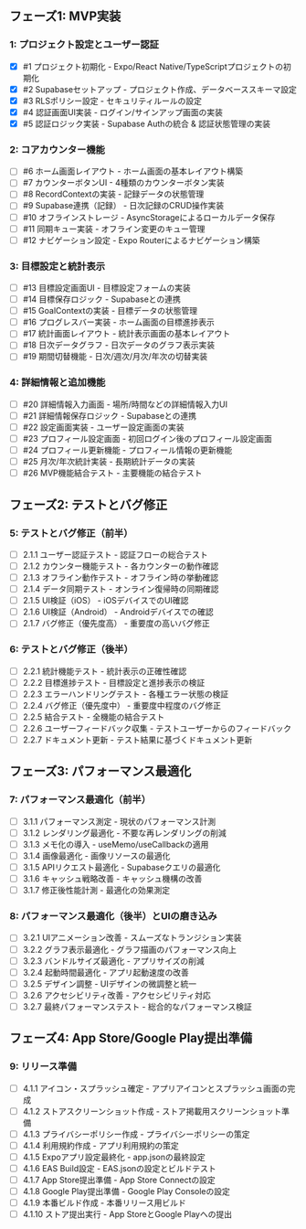 ## フェーズ1: MVP実装

### 1: プロジェクト設定とユーザー認証

- [x]  #1 プロジェクト初期化 - Expo/React Native/TypeScriptプロジェクトの初期化
- [x]  #2 Supabaseセットアップ - プロジェクト作成、データベーススキーマ設定
- [x]  #3 RLSポリシー設定 - セキュリティルールの設定
- [x]  #4 認証画面UI実装 - ログイン/サインアップ画面の実装
- [x]  #5 認証ロジック実装 - Supabase Authの統合 & 認証状態管理の実装

### 2: コアカウンター機能

- [ ]  #6 ホーム画面レイアウト - ホーム画面の基本レイアウト構築
- [ ]  #7 カウンターボタンUI - 4種類のカウンターボタン実装
- [ ]  #8 RecordContextの実装 - 記録データの状態管理
- [ ]  #9 Supabase連携（記録） - 日次記録のCRUD操作実装
- [ ]  #10 オフラインストレージ - AsyncStorageによるローカルデータ保存
- [ ]  #11 同期キュー実装 - オフライン変更のキュー管理
- [ ]  #12 ナビゲーション設定 - Expo Routerによるナビゲーション構築

### 3: 目標設定と統計表示

- [ ]  #13 目標設定画面UI - 目標設定フォームの実装
- [ ]  #14 目標保存ロジック - Supabaseとの連携
- [ ]  #15 GoalContextの実装 - 目標データの状態管理
- [ ]  #16 プログレスバー実装 - ホーム画面の目標進捗表示
- [ ]  #17 統計画面レイアウト - 統計表示画面の基本レイアウト
- [ ]  #18 日次データグラフ - 日次データのグラフ表示実装
- [ ]  #19 期間切替機能 - 日次/週次/月次/年次の切替実装

### 4: 詳細情報と追加機能

- [ ]  #20 詳細情報入力画面 - 場所/時間などの詳細情報入力UI
- [ ]  #21 詳細情報保存ロジック - Supabaseとの連携
- [ ]  #22 設定画面実装 - ユーザー設定画面の実装
- [ ]  #23 プロフィール設定画面 - 初回ログイン後のプロフィール設定画面
- [ ]  #24 プロフィール更新機能 - プロフィール情報の更新機能
- [ ]  #25 月次/年次統計実装 - 長期統計データの実装
- [ ]  #26 MVP機能結合テスト - 主要機能の結合テスト

## フェーズ2: テストとバグ修正

### 5: テストとバグ修正（前半）

- [ ]  2.1.1 ユーザー認証テスト - 認証フローの総合テスト
- [ ]  2.1.2 カウンター機能テスト - 各カウンターの動作確認
- [ ]  2.1.3 オフライン動作テスト - オフライン時の挙動確認
- [ ]  2.1.4 データ同期テスト - オンライン復帰時の同期確認
- [ ]  2.1.5 UI検証（iOS） - iOSデバイスでのUI確認
- [ ]  2.1.6 UI検証（Android） - Androidデバイスでの確認
- [ ]  2.1.7 バグ修正（優先度高） - 重要度の高いバグ修正

### 6: テストとバグ修正（後半）

- [ ]  2.2.1 統計機能テスト - 統計表示の正確性確認
- [ ]  2.2.2 目標進捗テスト - 目標設定と進捗表示の検証
- [ ]  2.2.3 エラーハンドリングテスト - 各種エラー状態の検証
- [ ]  2.2.4 バグ修正（優先度中） - 重要度中程度のバグ修正
- [ ]  2.2.5 結合テスト - 全機能の結合テスト
- [ ]  2.2.6 ユーザーフィードバック収集 - テストユーザーからのフィードバック
- [ ]  2.2.7 ドキュメント更新 - テスト結果に基づくドキュメント更新

## フェーズ3: パフォーマンス最適化

### 7: パフォーマンス最適化（前半）

- [ ]  3.1.1 パフォーマンス測定 - 現状のパフォーマンス計測
- [ ]  3.1.2 レンダリング最適化 - 不要な再レンダリングの削減
- [ ]  3.1.3 メモ化の導入 - useMemo/useCallbackの適用
- [ ]  3.1.4 画像最適化 - 画像リソースの最適化
- [ ]  3.1.5 APIリクエスト最適化 - Supabaseクエリの最適化
- [ ]  3.1.6 キャッシュ戦略改善 - キャッシュ機構の改善
- [ ]  3.1.7 修正後性能計測 - 最適化の効果測定

### 8: パフォーマンス最適化（後半）とUIの磨き込み

- [ ]  3.2.1 UIアニメーション改善 - スムーズなトランジション実装
- [ ]  3.2.2 グラフ表示最適化 - グラフ描画のパフォーマンス向上
- [ ]  3.2.3 バンドルサイズ最適化 - アプリサイズの削減
- [ ]  3.2.4 起動時間最適化 - アプリ起動速度の改善
- [ ]  3.2.5 デザイン調整 - UIデザインの微調整と統一
- [ ]  3.2.6 アクセシビリティ改善 - アクセシビリティ対応
- [ ]  3.2.7 最終パフォーマンステスト - 総合的なパフォーマンス検証

## フェーズ4: App Store/Google Play提出準備

### 9: リリース準備

- [ ]  4.1.1 アイコン・スプラッシュ確定 - アプリアイコンとスプラッシュ画面の完成
- [ ]  4.1.2 ストアスクリーンショット作成 - ストア掲載用スクリーンショット準備
- [ ]  4.1.3 プライバシーポリシー作成 - プライバシーポリシーの策定
- [ ]  4.1.4 利用規約作成 - アプリ利用規約の策定
- [ ]  4.1.5 Expoアプリ設定最終化 - app.jsonの最終設定
- [ ]  4.1.6 EAS Build設定 - EAS.jsonの設定とビルドテスト
- [ ]  4.1.7 App Store提出準備 - App Store Connectの設定
- [ ]  4.1.8 Google Play提出準備 - Google Play Consoleの設定
- [ ]  4.1.9 本番ビルド作成 - 本番リリース用ビルド
- [ ]  4.1.10 ストア提出実行 - App StoreとGoogle Playへの提出
